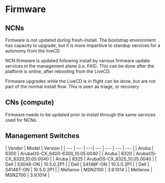 # Firmware

## NCNs

Firmware is not updated during fresh-install. The bootstrap environment has capacity to upgrade, but it is more imperitive to standup services for a autonomy from the liveCD.

NCN firmware is updated following install by various firmware update services in the management plane (i.e. FAS). This can be done after the platform is online, after rebooting from the LiveCD.

Firmware upgrades while the LiveCD is in flight can be done, but are not part of the normal install flow. This is seen as triage, or recovery

## CNs (compute)

Firmware needs to be updated prior to install through the same services used for NCNs.

## Management Switches

| Vendor | Model | Version	|
| --- | --- | ---| --- | --- | --- | --- |
| Aruba | 6300 | ArubaOS-CX_6400-6300_10.05.0040 |
| Aruba | 8320 | ArubaOS-CX_8320_10.05.0040 |
| Aruba | 8325 | ArubaOS-CX_8325_10.05.0040 |
| Dell | S3048-ON | 10.5.0.2P1 |
| Dell | S4148F-ON | 10.5.0.2P1 |
| Dell | S4148T-ON | 10.5.0.2P1 |
| Mellanox | MSN2100 | 3.9.1014 |
| Mellanox | MSN2700 | 3.9.1014 |
